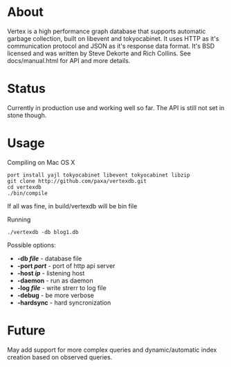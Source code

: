 # About

Vertex is a high performance graph database that supports automatic garbage collection, built on libevent and tokyocabinet. It uses HTTP as it's communication protocol and JSON as it's response data format. It's BSD licensed and was written by Steve Dekorte and Rich Collins. 
See docs/manual.html for API and more details.

# Status

Currently in production use and working well so far. The API is still not set in stone though. 

# Usage
Compiling on Mac OS X

    port install yajl tokyocabinet libevent tokyocabinet libzip
    git clone http://github.com/paxa/vertexdb.git
    cd vertexdb
    ./bin/compile

If all was fine, in build/vertexdb will be bin file

Running

    ./vertexdb -db blog1.db

Possible options:

* **-db *file*** - database file
* **-port *port*** - port of http api server
* **-host *ip*** - listening host
* **-daemon** - run as daemon
* **-log *file*** - write strerr to log file
* **-debug** - be more verbose
* **-hardsync** - hard syncronization

# Future

May add support for more complex queries and dynamic/automatic index creation based on observed queries.